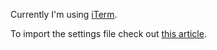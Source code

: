 Currently I'm using [iTerm](https://iterm2.com/index.html).

To import the settings file check out [this article](https://stackoverflow.com/questions/22943676/how-to-export-iterm2-profiles).
